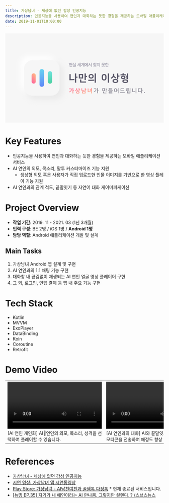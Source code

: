 ```yaml
---
title: 가상남녀 - 세상에 없던 감성 인공지능
description: 인공지능을 사용하여 연인과 대화하는 듯한 경험을 제공하는 모바일 애플리케이션 서비스
date: 2019-11-01T10:00:00
---
```


![Header Image](./assets/359800923_742324174571044_5305544463470628107_n.png)

# Key Features

- 인공지능을 사용하여 연인과 대화하는 듯한 경험을 제공하는 모바일 애플리케이션 서비스
- AI 연인의 외모, 목소리, 말투 커스터마이즈 기능 지원
	- 생성형 외모 혹은 사용자가 직접 업로드한 인물 이미지를 기반으로 한 영상 플레이 기능 지원
- AI 연인과의 관계 척도, 끝말잇기 등 자연어 대화 게이미피케이션

# Project Overview

- **작업 기간**: 2019. 11 - 2021. 03 (1년 3개월)
- **인력 구성**: BE 2명 / iOS 1명 / **Android 1명**
- **담당 역할**: Android 애플리케이션 개발 및 설계

## Main Tasks

1. 가상남녀 Android 앱 설계 및 구현
2. AI 연인과의 1:1 채팅 기능 구현
3. 대화창 내 끊김없이 재생되는 AI 연인 얼굴 영상 플레이어 구현
4. 그 외, 로그인, 인앱 결제 등 앱 내 주요 기능 구현

# Tech Stack

- Kotlin
- MVVM
- ExoPlayer
- DataBinding
- Koin
- Coroutine
- Retrofit

# Demo Video

<table>
	<tr style="vertical-align:top">
		<td  width="34%" align="top">
			<video controls>
				<source src="./assets/dueta-android-screen-record-02.mp4" type="video/mp4" />
			</video>
			[AI 연인 개인화] AI연인의 외모, 목소리, 성격을 선택하여 플레이할 수 있습니다.
		</td>
		<td  width="32%">
			<video controls>
				<source src="./assets/dueta-android-screen-record-00.mp4" type="video/mp4" />
			</video>
			[AI 연인과의 대화] AI와 끝말잇기 플레이 / 하트 이모티콘을 전송하여 애정도 향상
		</td>
		<td  width="32%">
			<video controls>
				<source src="./assets/dueta-android-screen-record-01.mp4" type="video/mp4" />
			</video>
			[AI 연인과의 대화] 사용자가 전송하는 말에 대해 생성된 자연어 응답을 받는다.
		</td>
	</tr>
</table>


# References

- [가상남녀 - 세상에 없던 감성 인공지능](http://ai-boyfriend-girlfriend.mindlogic.ai/)
- [시연 영상: 가상남녀 앱 시연동영상](https://youtu.be/U6vzxjolY6k?si=Jrc1DDNIscTWmdG3)
- [Play Store: 가상남녀 - AI남친여친과 꿀잼톡 다정톡](https://play.google.com/store/apps/details?id=ai.mindlogic.dueta) * 현재 종료된 서비스입니다.
- [[뉴띵 EP.35] 자기가 내 애인이라는 AI 만나봄, 그렇지만 설렌다..? /스브스뉴스](https://youtu.be/OetPNAspdFE?si=JuKcy6BotLnErPqO)
